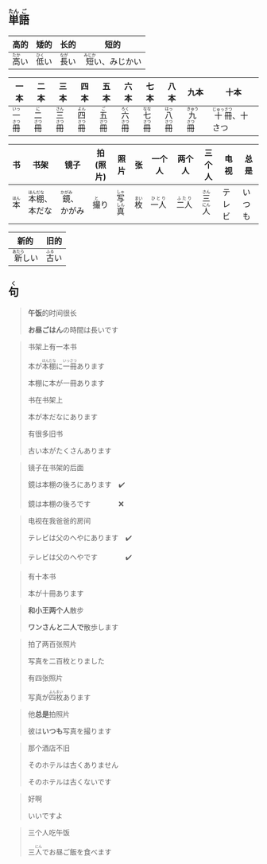 ## <ruby><rb>単</rb><rt>たん</rt></ruby><ruby>語<rt>ご</rt></ruby>

| 高的                         | 矮的                         | 长的                         | 短的                               |
| -------------------------- | -------------------------- | -------------------------- | -------------------------------- |
| <ruby>高<rt>たか</rt></ruby>い | <ruby>低<rt>ひく</rt></ruby>い | <ruby>長<rt>なが</rt></ruby>い | <ruby>短<rt>みじか</rt></ruby>い、みじかい |

| 一本                                                 | 二本                                                | 三本                                                 | 四本                                                 | 五本                                                | 六本                                                 | 七本                                                 | 八本                                                 | 九本                                                  | 十本                                                      |
| -------------------------------------------------- | ------------------------------------------------- | -------------------------------------------------- | -------------------------------------------------- | ------------------------------------------------- | -------------------------------------------------- | -------------------------------------------------- | -------------------------------------------------- | --------------------------------------------------- | ------------------------------------------------------- |
| <ruby>一<rt>いっ</rt></ruby><ruby>冊<rt>さつ</rt></ruby> | <ruby>二<rt>に</rt></ruby><ruby>冊<rt>さつ</rt></ruby> | <ruby>三<rt>さん</rt></ruby><ruby>冊<rt>さつ</rt></ruby> | <ruby>四<rt>よん</rt></ruby><ruby>冊<rt>さつ</rt></ruby> | <ruby>五<rt>ご</rt></ruby><ruby>冊<rt>さつ</rt></ruby> | <ruby>六<rt>ろく</rt></ruby><ruby>冊<rt>さつ</rt></ruby> | <ruby>七<rt>なな</rt></ruby><ruby>冊<rt>さつ</rt></ruby> | <ruby>八<rt>はっ</rt></ruby><ruby>冊<rt>さつ</rt></ruby> | <ruby>九<rt>きゅう</rt></ruby><ruby>冊<rt>さつ</rt></ruby> | <ruby>十<rt>じゅっ</rt></ruby><ruby>冊<rt>さつ</rt></ruby>、十さつ |

| 书                         | 书架                                                     | 镜子                             | 拍(照片)                     | 照片                                                 | 张                         | 一个人                         | 两个人                         | 三个人                                                | 电视  | 总是  |
| ------------------------- | ------------------------------------------------------ | ------------------------------ | ------------------------- | -------------------------------------------------- | ------------------------- | --------------------------- | --------------------------- | -------------------------------------------------- | --- | --- |
| <ruby>本<rt>ほん</rt></ruby> | <ruby>本<rt>ほん</rt></ruby><ruby>棚<rt>だな</rt></ruby>、本だな | <ruby>鏡<rt>かがみ</rt></ruby>、かがみ | <ruby>撮<rt>と</rt></ruby>り | <ruby>写<rt>しゃ</rt></ruby><ruby>真<rt>しん</rt></ruby> | <ruby>枚<rt>まい</rt></ruby> | <ruby>一人<rt>ひとり</rt></ruby> | <ruby>二人<rt>ふたり</rt></ruby> | <ruby>三<rt>さん</rt></ruby><ruby>人<rt>にん</rt></ruby> | テレビ | いつも |

| 新的                           | 旧的                         |
| ---------------------------- | -------------------------- |
| <ruby>新<rt>あたら</rt></ruby>しい | <ruby>古<rt>ふる</rt></ruby>い |

## <ruby>句<rt>く</rt></ruby>

> **午饭**的时间很长
> 
> **お昼ごはん**の時間は長いです

> 书架上有一本书
> 
> 本が<ruby>本<rt>ほん</rt></ruby><ruby>棚<rt>だな</rt></ruby>に<ruby>一<rt>いっ</rt></ruby><ruby>冊<rt>さつ</rt></ruby>あります
> 
> 本棚に本が一冊あります
> 
> 书在书架上
> 
> 本が本だなにあります
> 
> 有很多旧书
> 
> 古い本がたくさんあります

> 镜子在书架的后面
> 
> 鏡は本棚の後ろにあります　✔️
> 
> 鏡は本棚の後ろです　　　　❌

> 电视在我爸爸的房间
> 
> テレビは父のへやにあります　✔️
> 
> テレビは父のへやです　　　　✔️

> 有十本书
> 
> 本が十冊あります

> **和小王两个人**散步
> 
> **ワンさんと二人で**散歩します

> 拍了两百张照片
> 
> 写真を二百枚とりました
> 
> 有四张照片
> 
> 写真が<ruby>四<rt>よん</rt></ruby><ruby>枚<rt>まい</rt></ruby>あります

> 他**总是**拍照片
> 
> 彼は**いつも**写真を撮ります

> 那个酒店不旧
>
> そのホテルは古くありません
>
> そのホテルは古くないです

> 好啊
>
> いいですよ

> 三个人吃午饭
>
> 三<ruby>人<rt>にん</rt></ruby>でお昼ご飯を食べます
